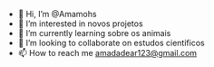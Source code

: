 - 👋 Hi, I’m @Amamohs
- 👀 I’m interested in novos projetos
- 🌱 I’m currently learning  sobre os animais 
- 💞️ I’m looking to collaborate on  estudos cientificos
- 📫 How to reach me  amadadear123@gmail.com

<!---
Amamohs/Amamohs is a ✨ special ✨ repository because its `README.md` (this file) appears on your GitHub profile.
You can click the Preview link to take a look at your changes.
--->

